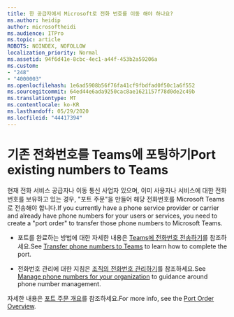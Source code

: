 ```yaml
---
title: 한 공급자에서 Microsoft로 전화 번호를 이동 해야 하나요?
ms.author: heidip
author: microsoftheidi
ms.audience: ITPro
ms.topic: article
ROBOTS: NOINDEX, NOFOLLOW
localization_priority: Normal
ms.assetid: 94f6d41e-8cbc-4ec1-a44f-453b2a59206a
ms.custom:
- "248"
- "4000003"
ms.openlocfilehash: 1e6ad5908b56f76fa41cf9fbdfad0f50c1a6f552
ms.sourcegitcommit: 64ed44e6ada9250cac8ae1621157f78d0de2c49b
ms.translationtype: MT
ms.contentlocale: ko-KR
ms.lasthandoff: 05/29/2020
ms.locfileid: "44417394"
---
```

# <a name="port-existing-numbers-to-teams"></a><span data-ttu-id="7d845-102">기존 전화번호를 Teams에 포팅하기</span><span class="sxs-lookup"><span data-stu-id="7d845-102">Port existing numbers to Teams</span></span>

<span data-ttu-id="7d845-103">현재 전화 서비스 공급자나 이동 통신 사업자 있으며, 이미 사용자나 서비스에 대한 전화번호를 보유하고 있는 경우, "포트 주문"을 만들어 해당 전화번호를 Microsoft Teams로 전송해야 합니다.</span><span class="sxs-lookup"><span data-stu-id="7d845-103">If you currently have a phone service provider or carrier and already have phone numbers for your users or services, you need to create a "port order" to transfer those phone numbers to Microsoft Teams.</span></span>

- <span data-ttu-id="7d845-104">포트를 완료하는 방법에 대한 자세한 내용은 [Teams에 전화번호 전송하기](https://docs.microsoft.com/microsoftteams/phone-number-calling-plans/transfer-phone-numbers-to-teams)를 참조하세요.</span><span class="sxs-lookup"><span data-stu-id="7d845-104">See [Transfer phone numbers to Teams](https://docs.microsoft.com/microsoftteams/phone-number-calling-plans/transfer-phone-numbers-to-teams) to learn how to complete the port.</span></span> 

- <span data-ttu-id="7d845-105">전화번호 관리에 대한 지침은 [조직의 전화번호 관리하기](https://docs.microsoft.com/microsoftteams/manage-phone-numbers-for-your-organization/manage-phone-numbers-for-your-organization)를 참조하세요.</span><span class="sxs-lookup"><span data-stu-id="7d845-105">See [Manage phone numbers for your organization](https://docs.microsoft.com/microsoftteams/manage-phone-numbers-for-your-organization/manage-phone-numbers-for-your-organization) to guidance around phone number management.</span></span> 

<span data-ttu-id="7d845-106">자세한 내용은 [포트 주문 개요](https://docs.microsoft.com/MicrosoftTeams/phone-number-calling-plans/port-order-overview)를 참조하세요.</span><span class="sxs-lookup"><span data-stu-id="7d845-106">For more info, see the [Port Order Overview](https://docs.microsoft.com/MicrosoftTeams/phone-number-calling-plans/port-order-overview).</span></span>  